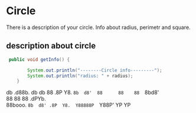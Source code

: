 # Circle
There is a description of your circle. Info about radius, perimetr and square.
## description about circle
```java
 public void getInfo() {

        System.out.println("--------Circle info---------");
        System.out.println("radius: " + radius);
    }
```
db       .d88b.  db    db 
88      .8P  Y8. `8b  d8' 
88      88    88  `8bd8'  
88      88    88  .dPYb.  
88booo. `8b  d8' .8P  Y8. 
Y88888P  `Y88P'  YP    YP
